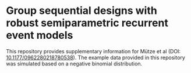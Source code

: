 # Group sequential designs with robust semiparametric recurrent event models

This repository provides supplementary information for Mütze et al (DOI: [10.1177/0962280218780538](https://doi.org/10.1177/0962280218780538)). The example data provided in this repository was simulated based on a negative binomial distribution.

